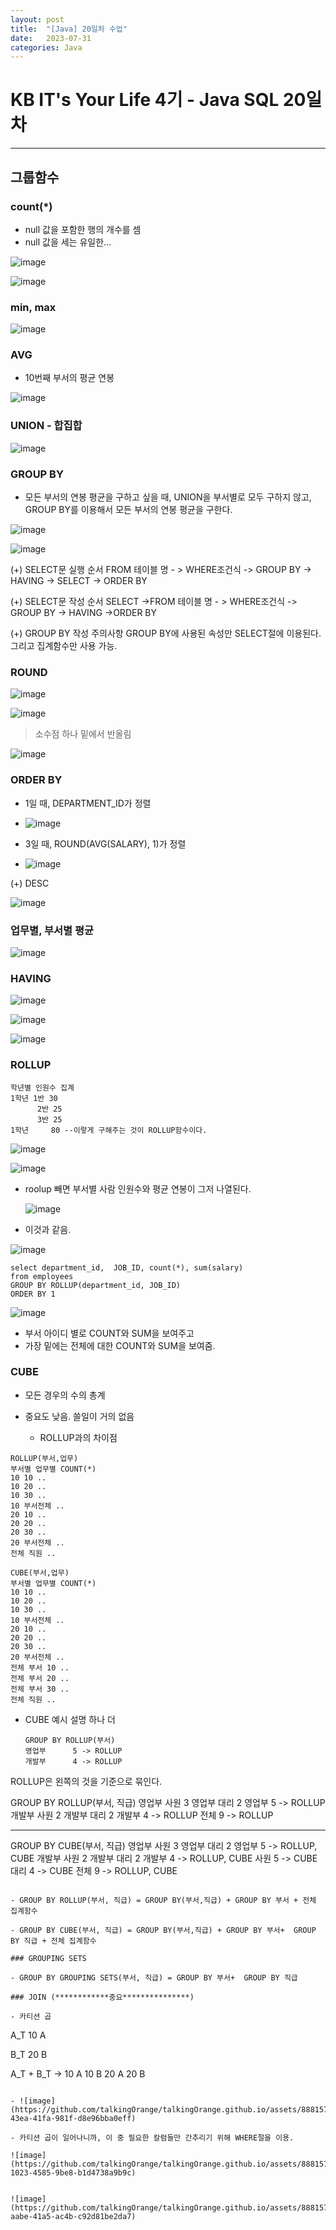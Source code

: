 ```yaml
---
layout: post
title:  "[Java] 20일차 수업"
date:   2023-07-31
categories: Java
---
```

# KB IT's Your Life 4기 - Java SQL 20일차

--- 

## 그룹함수

### count(*)

- null 값을 포함한 행의 개수를 셈
- null 값을 세는 유일한...

 ![image](https://github.com/talkingOrange/talkingOrange.github.io/assets/88815795/42d35bab-49d2-4b79-9af8-578ffc5058af)

 ![image](https://github.com/talkingOrange/talkingOrange.github.io/assets/88815795/fbd9fa17-3ace-4572-9d7e-f2e03a23f366)


### min, max

![image](https://github.com/talkingOrange/talkingOrange.github.io/assets/88815795/1a6512d2-697d-4aa9-9cac-dc19a61c06fd)

### AVG

- 10번째 부서의 평균 연봉 

![image](https://github.com/talkingOrange/talkingOrange.github.io/assets/88815795/924edbd6-a4aa-4b1f-a7ff-91526735c94e)

### UNION - 합집합

![image](https://github.com/talkingOrange/talkingOrange.github.io/assets/88815795/2f889c98-a605-4b28-a0e8-6528771e110d)

### GROUP BY

- 모든 부서의 연봉 평균을 구하고 싶을 때, UNION을 부서별로 모두 구하지 않고, GROUP BY를 이용해서 모든 부서의 연봉 평균을 구한다.

![image](https://github.com/talkingOrange/talkingOrange.github.io/assets/88815795/1d8f3a71-0c5a-48d9-b850-c1595f1fcbb2)

![image](https://github.com/talkingOrange/talkingOrange.github.io/assets/88815795/79fd99c0-b09a-40d3-b76f-ec368b7208ba)

(+) SELECT문 실행 순서
FROM 테이블 명 - > WHERE조건식 -> GROUP BY -> HAVING -> SELECT -> ORDER BY

(+) SELECT문 작성 순서
SELECT ->FROM 테이블 명 - > WHERE조건식 -> GROUP BY -> HAVING ->ORDER BY

(+) GROUP BY 작성 주의사항
GROUP BY에 사용된 속성만 SELECT절에 이용된다. 그리고 집계함수만 사용 가능.

### ROUND

![image](https://github.com/talkingOrange/talkingOrange.github.io/assets/88815795/5db76f02-b47e-4f38-9f56-a3b2a59c67e2)

![image](https://github.com/talkingOrange/talkingOrange.github.io/assets/88815795/a995bdb6-07ba-42ba-b0ea-5a93fd8b785e)

> 소수점 하나 밑에서 반올림

![image](https://github.com/talkingOrange/talkingOrange.github.io/assets/88815795/d5d769f8-b1c3-444d-a4ab-8121239ed518)


### ORDER BY

- 1일 때, DEPARTMENT_ID가 정렬

- ![image](https://github.com/talkingOrange/talkingOrange.github.io/assets/88815795/c83fca47-089f-4776-9b32-8f05e03102e1)

- 3일 때, ROUND(AVG(SALARY), 1)가 정렬

- ![image](https://github.com/talkingOrange/talkingOrange.github.io/assets/88815795/6541e75f-fe66-409c-ab2e-234e2e43ac24)


(+) DESC

![image](https://github.com/talkingOrange/talkingOrange.github.io/assets/88815795/cc1158c8-345c-4053-af65-9ad084823899)

### 업무별, 부서별 평균

![image](https://github.com/talkingOrange/talkingOrange.github.io/assets/88815795/ac51129f-989a-45c4-b15d-d530c06bfbeb)


### HAVING

![image](https://github.com/talkingOrange/talkingOrange.github.io/assets/88815795/0c112ff0-fb0a-44d4-bfe6-adad9100b723)

![image](https://github.com/talkingOrange/talkingOrange.github.io/assets/88815795/d9a388b9-6a2c-4027-9459-fb0e54a70b61)

![image](https://github.com/talkingOrange/talkingOrange.github.io/assets/88815795/65e7981c-426c-4dcb-8f0b-410ebff34f52)

### ROLLUP

```
학년별 인원수 집계
1학년 1반 30
      2반 25
      3반 25
1학년     80 --이렇게 구해주는 것이 ROLLUP함수이다.
```

![image](https://github.com/talkingOrange/talkingOrange.github.io/assets/88815795/d021966e-cde0-4033-b3d7-155296d559de)

![image](https://github.com/talkingOrange/talkingOrange.github.io/assets/88815795/ebb226b2-efd9-469c-a2ac-4c7aebd44dd5)

- roolup 빼면 부서별 사람 인원수와 평균 연봉이 그저 나열된다.

  ![image](https://github.com/talkingOrange/talkingOrange.github.io/assets/88815795/3c5de327-d0ab-449a-9bc5-ceac58b23791)

- 이것과 같음.

![image](https://github.com/talkingOrange/talkingOrange.github.io/assets/88815795/33802e56-8fa0-4986-8f24-a0f033477bbe)

```
select department_id,  JOB_ID, count(*), sum(salary) 
from employees
GROUP BY ROLLUP(department_id, JOB_ID)
ORDER BY 1
```

![image](https://github.com/talkingOrange/talkingOrange.github.io/assets/88815795/2160ca31-9e10-4bfb-851d-47f8896dcda0)

- 부서 아이디 별로 COUNT와 SUM을 보여주고
- 가장 밑에는 전체에 대한 COUNT와 SUM을 보여줌.


### CUBE

- 모든 경우의 수의 총계
- 중요도 낮음. 쓸일이 거의 없음

  + ROLLUP과의 차이점
 
```
ROLLUP(부서,업무)
부서별 업무별 COUNT(*)
10 10 ..
10 20 ..
10 30 ..
10 부서전체 ..
20 10 ..
20 20 ..
20 30 ..
20 부서전체 ..
전체 직원 ..
```

```
CUBE(부서,업무)
부서별 업무별 COUNT(*)
10 10 ..
10 20 ..
10 30 ..
10 부서전체 ..
20 10 ..
20 20 ..
20 30 ..
20 부서전체 ..
전체 부서 10 ..
전체 부서 20 ..
전체 부서 30 ..
전체 직원 ..
```


- CUBE 예시 설명 하나 더

  ```
  GROUP BY ROLLUP(부서)
  영업부      5 -> ROLLUP
  개발부      4 -> ROLLUP

ROLLUP은 왼쪽의 것을 기준으로 묶인다.

  GROUP BY ROLLUP(부서, 직급)
  영업부 사원 3
  영업부 대리 2
  영업부      5 -> ROLLUP
  개발부 사원 2
  개발부 대리 2
  개발부      4 -> ROLLUP
  전체        9 -> ROLLUP

------------------------------------

  GROUP BY CUBE(부서, 직급)
  영업부 사원 3
  영업부 대리 2
  영업부      5 -> ROLLUP, CUBE
  개발부 사원 2
  개발부 대리 2
  개발부      4 -> ROLLUP, CUBE
         사원 5 -> CUBE
         대리 4 -> CUBE
  전체        9 -> ROLLUP, CUBE
  ```

- GROUP BY ROLLUP(부서, 직급) = GROUP BY(부서,직급) + GROUP BY 부서 + 전체 집계함수

- GROUP BY CUBE(부서, 직급) = GROUP BY(부서,직급) + GROUP BY 부서+  GROUP BY 직급 + 전체 집계함수

### GROUPING SETS

- GROUP BY GROUPING SETS(부서, 직급) = GROUP BY 부서+  GROUP BY 직급

### JOIN (************중요***************)

- 카티션 곱

```
A_T 
10 A

B_T
20 B


A_T + B_T ->
10 A 
10 B
20 A
20 B
```

- ![image](https://github.com/talkingOrange/talkingOrange.github.io/assets/88815795/aed3fa40-43ea-41fa-981f-d8e96bba0eff)

- 카티션 곱이 일어나니까, 이 중 필요한 칼럼들만 간추리기 위해 WHERE절을 이용.

![image](https://github.com/talkingOrange/talkingOrange.github.io/assets/88815795/48da9539-1023-4585-9be8-b1d4738a9b9c)


![image](https://github.com/talkingOrange/talkingOrange.github.io/assets/88815795/92d2f64f-aabe-41a5-ac4b-c92d81be2da7)


